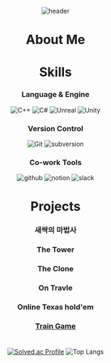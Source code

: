 <div align="center">

![header](https://capsule-render.vercel.app/api?type=transparent&color=gradient&height=300&section=header&text=Jaehyun%20Jung&height=150&fontSize=80&desc=%20game%20developer&descAlignY=75&descAlign=61&textBg=true)

# About Me

# Skills
### Language & Engine
![C++](https://img.shields.io/badge/C++-00599C.svg?&style=for-the-badge&logo=C%2B%2B&logoColor=white)
![C#](https://img.shields.io/badge/C%23-239120?style=for-the-badge&logo=CSharp&logoColor=white)
![Unreal](https://img.shields.io/badge/Unreal-0E1128?style=for-the-badge&logo=unrealengine&logoColor=white)
![Unity](https://img.shields.io/badge/Unity-000000?style=for-the-badge&logo=Unity&logoColor=white)

### Version Control
![Git](https://img.shields.io/badge/Git-F05032?style=for-the-badge&logo=Git&logoColor=white)
![subversion](https://img.shields.io/badge/subversion-809CC9?style=for-the-badge&logo=subversion&logoColor=white)

### Co-work Tools
![github](https://img.shields.io/badge/github-181717?style=for-the-badge&logo=github&logoColor=white)
![notion](https://img.shields.io/badge/notion-000000?style=for-the-badge&logo=notion&logoColor=white)
![slack](https://img.shields.io/badge/slack-4A154B?style=for-the-badge&logo=slack&logoColor=white)

# Projects
### 새싹의 마법사

### The Tower

### The Clone

### On Travle

### Online Texas hold'em

### [Train Game](https://github.com/RePro1202/TrainGame_Refactoring)

#
<!--  
![RePro1202's GitHub stats](https://github-readme-stats.vercel.app/api?username=RePro1202&count_private=true&show_icons=true&theme=radical)
-->

[![Solved.ac Profile](http://mazassumnida.wtf/api/generate_badge?boj=op852456)](https://solved.ac/op852456)
![Top Langs](https://github-readme-stats.vercel.app/api/top-langs/?username=RePro1202&layout=compact&theme=dracula&count_private=true&hide=ShaderLab&langs_count=3)

</div>
